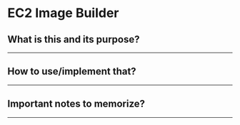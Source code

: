 # EC2 Image Builder

## What is this and its purpose?

---

## How to use/implement that?

---

## Important notes to memorize?

---
